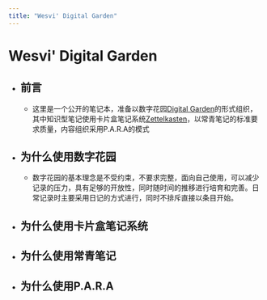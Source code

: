 ```yaml
---
title: "Wesvi' Digital Garden"
---
```


# Wesvi' Digital Garden

- ## 前言
	- 这里是一个公开的笔记本，准备以数字花园[Digital Garden](2022051106)的形式组织，其中知识型笔记使用卡片盒笔记系统[Zettelkasten](2022050901)，以常青笔记的标准要求质量，内容组织采用P.A.R.A的模式
- ## 为什么使用数字花园
	- 数字花园的基本理念是不受约束，不要求完整，面向自己使用，可以减少记录的压力，具有足够的开放性，同时随时间的推移进行培育和完善。日常记录时主要采用日记的方式进行，同时不排斥直接以条目开始。
- ## 为什么使用卡片盒笔记系统
- ## 为什么使用常青笔记
- ## 为什么使用P.A.R.A